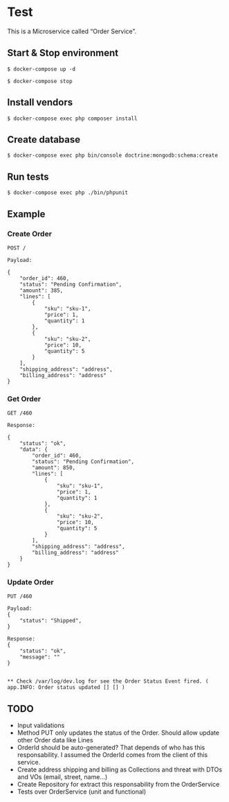 # Test

This is a Microservice called “Order Service”.

## Start & Stop environment 
```
$ docker-compose up -d

$ docker-compose stop
```

## Install vendors
```
$ docker-compose exec php composer install
```

## Create database
```
$ docker-compose exec php bin/console doctrine:mongodb:schema:create
```

## Run tests

```
$ docker-compose exec php ./bin/phpunit
```

## Example

### Create Order

```
POST /

Payload: 

{
	"order_id": 460,
	"status": "Pending Confirmation",
	"amount": 385,
	"lines": [
		{
			"sku": "sku-1",
			"price": 1,
			"quantity": 1
		},
		{
			"sku": "sku-2",
			"price": 10,
			"quantity": 5
		}
	],
	"shipping_address": "address",
	"billing_address": "address"
}
```

### Get Order

```
GET /460

Response:

{
    "status": "ok",
    "data": {
        "order_id": 460,
        "status": "Pending Confirmation",
        "amount": 850,
        "lines": [
            {
                "sku": "sku-1",
                "price": 1,
                "quantity": 1
            },
            {
                "sku": "sku-2",
                "price": 10,
                "quantity": 5
            }
        ],
        "shipping_address": "address",
        "billing_address": "address"
    }
}
```

### Update Order

```
PUT /460

Payload: 
{	
	"status": "Shipped",
}

Response:
{
    "status": "ok",
    "message": ""
}


** Check /var/log/dev.log for see the Order Status Event fired. ( app.INFO: Order status updated [] [] )

```

## TODO

- Input validations
- Method PUT only updates the status of the Order. Should allow update other Order data like Lines
- OrderId should be auto-generated? That depends of who has this responsability. I assumed the OrderId comes from the client of this service.
- Create address shipping and billing as Collections and threat with DTOs and VOs (email, street, name...)
- Create Repository for extract this responsability from the OrderService
- Tests over OrderService (unit and functional)
